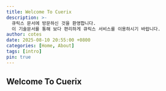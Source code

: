 ```yaml
---
title: Welcome To Cuerix
description: >-
  큐릭스 문서에 방문하신 것을 환영합니다.
  이 기술문서를 통해 보다 편리하게 큐릭스 서비스를 이용하시기 바랍니다.
author: cotes
date: 2025-08-10 20:55:00 +0800
categories: [Home, About]
tags: [intro]
pin: true
---
```


## Welcome To Cuerix

